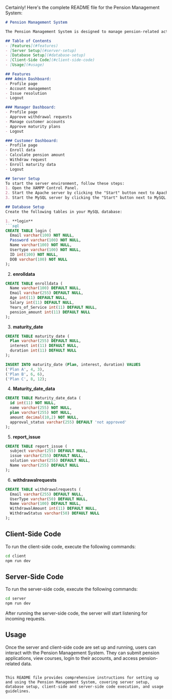 Certainly! Here's the complete README file for the Pension Management System:

```markdown
# Pension Management System

The Pension Management System is designed to manage pension-related activities for administrators, managers, and customers.

## Table of Contents
- [Features](#features)
- [Server Setup](#server-setup)
- [Database Setup](#database-setup)
- [Client-Side Code](#client-side-code)
- [Usage](#usage)

## Features
### Admin Dashboard:
- Profile page
- Account management
- Issue resolution
- Logout

### Manager Dashboard:
- Profile page
- Approve withdrawal requests
- Manage customer accounts
- Approve maturity plans
- Logout

### Customer Dashboard:
- Profile page
- Enroll data
- Calculate pension amount
- Withdraw request
- Enroll maturity data
- Logout

## Server Setup
To start the server environment, follow these steps:
1. Open the XAMPP Control Panel.
2. Start the Apache server by clicking the "Start" button next to Apache.
3. Start the MySQL server by clicking the "Start" button next to MySQL.

## Database Setup
Create the following tables in your MySQL database:

1. **login**
```sql
CREATE TABLE login (
  Email varchar(100) NOT NULL,
  Password varchar(100) NOT NULL,
  Name varchar(100) NOT NULL,
  Usertype varchar(100) NOT NULL,
  ID int(100) NOT NULL,
  DOB varchar(100) NOT NULL
);
```

2. **enrolldata**
```sql
CREATE TABLE enrolldata (
  Name varchar(100) DEFAULT NULL,
  Email varchar(255) DEFAULT NULL,
  Age int(11) DEFAULT NULL,
  Salary int(11) DEFAULT NULL,
  Years_of_Service int(11) DEFAULT NULL,
  pension_amount int(11) DEFAULT NULL
);
```

3. **maturity_date**
```sql
CREATE TABLE maturity_date (
  Plan varchar(255) DEFAULT NULL,
  interest int(11) DEFAULT NULL,
  duration int(11) DEFAULT NULL
);

INSERT INTO maturity_date (Plan, interest, duration) VALUES
('Plan A', 4, 3),
('Plan B', 6, 6),
('Plan C', 8, 12);
```

4. **Maturity_date_data**
```sql
CREATE TABLE Maturity_date_data (
  id int(11) NOT NULL,
  name varchar(255) NOT NULL,
  plan varchar(255) NOT NULL,
  amount decimal(10,2) NOT NULL,
  approval_status varchar(255) DEFAULT 'not approved'
);
```

5. **report_issue**
```sql
CREATE TABLE report_issue (
  subject varchar(255) DEFAULT NULL,
  issue varchar(255) DEFAULT NULL,
  solution varchar(255) DEFAULT NULL,
  Name varchar(255) DEFAULT NULL
);
```

6. **withdrawalrequests**
```sql
CREATE TABLE withdrawalrequests (
  Email varchar(255) DEFAULT NULL,
  UserType varchar(50) DEFAULT NULL,
  Name varchar(100) DEFAULT NULL,
  WithdrawalAmount int(11) DEFAULT NULL,
  WithdrawStatus varchar(50) DEFAULT NULL
);
```

## Client-Side Code
To run the client-side code, execute the following commands:
```bash
cd client
npm run dev
```

## Server-Side Code
To run the server-side code, execute the following commands:
```bash
cd server
npm run dev
```
After running the server-side code, the server will start listening for incoming requests.

## Usage
Once the server and client-side code are set up and running, users can interact with the Pension Management System. They can submit pension applications, view courses, login to their accounts, and access pension-related data.
```

This README file provides comprehensive instructions for setting up and using the Pension Management System, covering server setup, database setup, client-side and server-side code execution, and usage guidelines.
